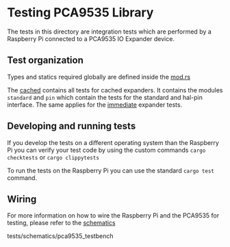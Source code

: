 # Testing PCA9535 Library

The tests in this directory are integration tests which are performed by a Raspberry Pi connected to a PCA9535 IO Expander device.

## Test organization

Types and statics required globally are defined inside the [mod.rs](./common/mod.rs)

The [cached](./cached.rs) contains all tests for cached expanders. It contains the modules `standard` and `pin` which contain the tests for the standard and hal-pin interface.
The same applies for the [immediate](./immediate.rs) expander tests.

## Developing and running tests
If you develop the tests on a different operating system than the Raspberry Pi you can verify your test code by using the custom commands `cargo checktests` or `cargo clippytests`

To run the tests on the Raspberry Pi you can use the standard `cargo test` command.

## Wiring
For more information on how to wire the Raspberry Pi and the PCA9535 for testing, please refer to the [schematics](./Schematics/pca9535_testbench)


tests/schematics/pca9535_testbench